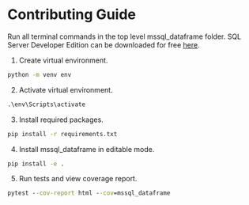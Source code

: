 # Contributing Guide

Run all terminal commands in the top level mssql_dataframe folder. SQL Server Developer Edition can be downloaded for free [here](https://www.microsoft.com/en-us/sql-server/sql-server-downloads).

1. Create virtual environment.
``` cmd
python -m venv env
```

2. Activate virtual environment.
``` cmd
.\env\Scripts\activate
```

3. Install required packages.
``` cmd
pip install -r requirements.txt
```

4. Install mssql_dataframe in editable mode.
``` cmd
pip install -e .
```

5. Run tests and view coverage report.
``` cmd
pytest --cov-report html --cov=mssql_dataframe
```
